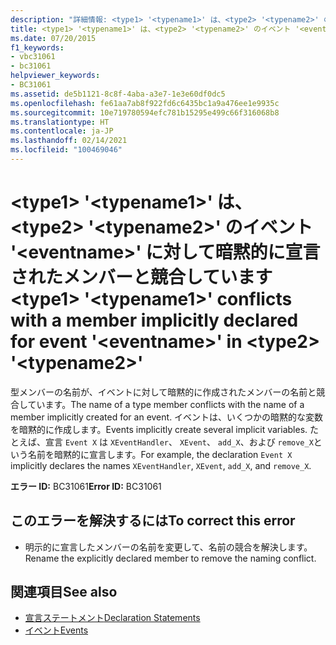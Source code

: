 ```yaml
---
description: "詳細情報: <type1> '<typename1>' は、<type2> '<typename2>' のイベント '<eventname>' に対して暗黙的に宣言されたメンバーと競合しています"
title: <type1> '<typename1>' は、<type2> '<typename2>' のイベント '<eventname>' に対して暗黙的に宣言されたメンバーと競合しています
ms.date: 07/20/2015
f1_keywords:
- vbc31061
- bc31061
helpviewer_keywords:
- BC31061
ms.assetid: de5b1121-8c8f-4aba-a3e7-1e3e60df0dc5
ms.openlocfilehash: fe61aa7ab8f922fd6c6435bc1a9a476ee1e9935c
ms.sourcegitcommit: 10e719780594efc781b15295e499c66f316068b8
ms.translationtype: HT
ms.contentlocale: ja-JP
ms.lasthandoff: 02/14/2021
ms.locfileid: "100469046"
---
```

# <a name="type1-typename1-conflicts-with-a-member-implicitly-declared-for-event-eventname-in-type2-typename2"></a><span data-ttu-id="be6c5-103">\<type1> '\<typename1>' は、\<type2> '\<typename2>' のイベント '\<eventname>' に対して暗黙的に宣言されたメンバーと競合しています</span><span class="sxs-lookup"><span data-stu-id="be6c5-103">\<type1> '\<typename1>' conflicts with a member implicitly declared for event '\<eventname>' in \<type2> '\<typename2>'</span></span>

<span data-ttu-id="be6c5-104">型メンバーの名前が、イベントに対して暗黙的に作成されたメンバーの名前と競合しています。</span><span class="sxs-lookup"><span data-stu-id="be6c5-104">The name of a type member conflicts with the name of a member implicitly created for an event.</span></span> <span data-ttu-id="be6c5-105">イベントは、いくつかの暗黙的な変数を暗黙的に作成します。</span><span class="sxs-lookup"><span data-stu-id="be6c5-105">Events implicitly create several implicit variables.</span></span> <span data-ttu-id="be6c5-106">たとえば、宣言 `Event X` は `XEventHandler`、 `XEvent`、 `add_X`、および `remove_X`という名前を暗黙的に宣言します。</span><span class="sxs-lookup"><span data-stu-id="be6c5-106">For example, the declaration `Event X` implicitly declares the names `XEventHandler`, `XEvent`, `add_X`, and `remove_X`.</span></span>  
  
 <span data-ttu-id="be6c5-107">**エラー ID:** BC31061</span><span class="sxs-lookup"><span data-stu-id="be6c5-107">**Error ID:** BC31061</span></span>  
  
## <a name="to-correct-this-error"></a><span data-ttu-id="be6c5-108">このエラーを解決するには</span><span class="sxs-lookup"><span data-stu-id="be6c5-108">To correct this error</span></span>  
  
- <span data-ttu-id="be6c5-109">明示的に宣言したメンバーの名前を変更して、名前の競合を解決します。</span><span class="sxs-lookup"><span data-stu-id="be6c5-109">Rename the explicitly declared member to remove the naming conflict.</span></span>  
  
## <a name="see-also"></a><span data-ttu-id="be6c5-110">関連項目</span><span class="sxs-lookup"><span data-stu-id="be6c5-110">See also</span></span>

- [<span data-ttu-id="be6c5-111">宣言ステートメント</span><span class="sxs-lookup"><span data-stu-id="be6c5-111">Declaration Statements</span></span>](../programming-guide/language-features/statements.md#declaration-statements)
- [<span data-ttu-id="be6c5-112">イベント</span><span class="sxs-lookup"><span data-stu-id="be6c5-112">Events</span></span>](../programming-guide/language-features/events/index.md)

